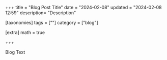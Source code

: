 +++
title = "Blog Post Title"
date = "2024-02-08"
updated = "2024-02-08 12:59"
description= "Description"

[taxonomies]
tags = [""]
category = ["blog"]

[extra]
math = true

+++

Blog Text